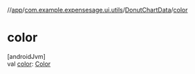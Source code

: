 //[app](../../../index.md)/[com.example.expensesage.ui.utils](../index.md)/[DonutChartData](index.md)/[color](color.md)

# color

[androidJvm]\
val [color](color.md): [Color](https://developer.android.com/reference/kotlin/androidx/compose/ui/graphics/Color.html)
